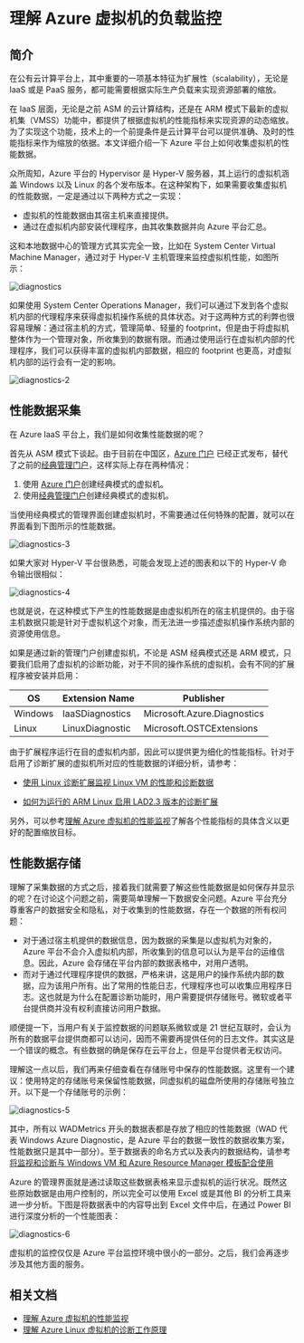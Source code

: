 # 理解 Azure 虚拟机的负载监控

## 简介

在公有云计算平台上，其中重要的一项基本特征为扩展性（scalability），无论是 IaaS 或是 PaaS 服务，都可能需要根据实际生产负载来实现资源部署的缩放。

在 IaaS 层面，无论是之前 ASM 的云计算结构，还是在 ARM 模式下最新的虚拟机集（VMSS）功能中，都提供了根据虚拟机的性能指标来实现资源的动态缩放。为了实现这个功能，技术上的一个前提条件是云计算平台可以提供准确、及时的性能指标来作为缩放的依据。本文详细介绍一下 Azure 平台上如何收集虚拟机的性能数据。

众所周知，Azure 平台的 Hypervisor 是 Hyper-V 服务器，其上运行的虚拟机涵盖 Windows 以及 Linux 的各个发布版本。在这种架构下，如果需要收集虚拟机的性能数据，一定是通过以下两种方式之一实现：

- 虚拟机的性能数据由其宿主机来直接提供。
- 通过在虚拟机内部安装代理程序，由其收集数据并向 Azure 平台汇总。

这和本地数据中心的管理方式其实完全一致，比如在 System Center Virtual Machine Manager，通过对于 Hyper-V 主机管理来监控虚拟机性能，如图所示：

![diagnostics](./media/aog-monitoring-and-diagnostics-virtual-machines-load-monitoring-understanding/diagnostics.png)

如果使用 System Center Operations Manager，我们可以通过下发到各个虚拟机内部的代理程序来获得虚拟机操作系统的具体状态。对于这两种方式的利弊也很容易理解：通过宿主机的方式，管理简单、轻量的 footprint，但是由于将虚拟机整体作为一个管理对象，所收集到的数据有限。而通过使用运行在虚拟机内部的代理程序，我们可以获得丰富的虚拟机内部数据，相应的 footprint 也更高，对虚拟机内部的运行会有一定的影响。

![diagnostics-2](./media/aog-monitoring-and-diagnostics-virtual-machines-load-monitoring-understanding/diagnostics-2.png)

## 性能数据采集

在 Azure IaaS 平台上，我们是如何收集性能数据的呢？

首先从 ASM 模式下谈起。由于目前在中国区，[Azure 门户](http://portal.azure.cn) 已经正式发布，替代了之前的[经典管理门户](http://manage.windowsazure.cn)，这样实际上存在两种情况：

1. 使用 [Azure 门户](http://portal.azure.cn)创建经典模式的虚拟机。
2. 使用[经典管理门户](http://manage.windowsazure.cn)创建经典模式的虚拟机。

当使用经典模式的管理界面创建虚拟机时，不需要通过任何特殊的配置，就可以在界面看到下图所示的性能数据。

![diagnostics-3](./media/aog-monitoring-and-diagnostics-virtual-machines-load-monitoring-understanding/diagnostics-3.png)

如果大家对 Hyper-V 平台很熟悉，可能会发现上述的图表和以下的 Hyper-V 命令输出很相似：

![diagnostics-4](./media/aog-monitoring-and-diagnostics-virtual-machines-load-monitoring-understanding/diagnostics-4.png)

也就是说，在这种模式下产生的性能数据是由虚拟机所在的宿主机提供的。由于宿主机数据只能是针对于虚拟机这个对象，而无法进一步描述虚拟机操作系统内部的资源使用信息。

如果是通过新的管理门户创建虚拟机，不论是 ASM 经典模式还是 ARM 模式，只要我们启用了虚拟机的诊断功能，对于不同的操作系统的虚拟机，会有不同的扩展程序被安装并启用： 

| OS      | Extension Name  | Publisher                   |
|---------|-----------------|-----------------------------|
| Windows | IaaSDiagnostics | Microsoft.Azure.Diagnostics |
| Linux   | LinuxDiagnostic | Microsoft.OSTCExtensions    |

由于扩展程序运行在目的虚拟机内部，因此可以提供更为细化的性能指标。针对于启用了诊断扩展的虚拟机所对应的性能数据的详细分析，请参考：

- [使用 Linux 诊断扩展监视 Linux VM 的性能和诊断数据](https://docs.azure.cn/zh-cn/virtual-machines/linux/classic/diagnostic-extension-v2?toc=%252fvirtual-machies%252flinux%252ftoc.json)

- [如何为运行的 ARM Linux 启用 LAD2.3 版本的诊断扩展](aog-virtual-machines-linux-howto-enable-lad.md)

另外，可以参考[理解 Azure 虚拟机的性能监视](https://docs.azure.cn/zh-cn/articles/compute/aog-virtual-machines-performance-monitor-guidance)了解各个性能指标的具体含义以更好的配置缩放目标。

## 性能数据存储

理解了采集数据的方式之后，接着我们就需要了解这些性能数据是如何保存并显示的呢？在讨论这个问题之前，需要简单理解一下数据安全问题。Azure 平台充分尊重客户的数据安全和隐私，对于收集到的性能数据，存在一个数据的所有权问题：

- 对于通过宿主机提供的数据信息，因为数据的采集是以虚拟机为对象的，Azure 平台不会介入虚拟机内部，所收集到的信息可以认为是平台的运维信息。因此，Azure 会存储在平台内部的数据表格中，对用户透明。
- 而对于通过代理程序提供的数据，严格来讲，这是用户的操作系统内部的数据，应为该用户所有。出了常用的性能日志，代理程序也可以收集应用程序日志。这也就是为什么在配置诊断功能时，用户需要提供存储账号。微软或者平台提供商并没有权利直接访问用户数据。

顺便提一下，当用户有关于监控数据的问题联系微软或是 21 世纪互联时，会认为所有的数据平台提供商都可以访问，因而不需要再提供任何的日志文件。其实这是一个错误的概念。有些数据的确是保存在云平台上，但是平台提供者无权访问。

理解这一点以后，我们再来仔细查看在存储账号中保存的性能数据。这里有一个建议：使用特定的存储账号来保留性能数据，同虚拟机的磁盘所使用的存储账号独立开。以下是一个存储账号的示例：

![diagnostics-5](./media/aog-monitoring-and-diagnostics-virtual-machines-load-monitoring-understanding/diagnostics-5.png)

其中，所有以 WADMetrics 开头的数据表都是存放了相应的性能数据（WAD 代表 Windows Azure Diagnostic，是 Azure 平台的数据一致性的数据收集方案，性能数据只是其中一部分）。至于数据表的命名方式以及表内的数据结构，请参考[将监视和诊断与 Windows VM 和 Azure Resource Manager 模板配合使用](https://docs.azure.cn/zh-cn/virtual-machines/windows/extensions-diagnostics-template)

Azure 的管理界面就是通过读取这些数据表格来显示虚拟机的运行状况。既然这些原始数据是由用户控制的，所以完全可以使用 Excel 或是其他 BI 的分析工具来进一步分析。下图是将数据表中的内容导出到 Excel 文件中后，在通过 Power BI 进行深度分析的一个性能图表：

![diagnostics-6](./media/aog-monitoring-and-diagnostics-virtual-machines-load-monitoring-understanding/diagnostics-6.png)

虚拟机的监控仅仅是 Azure 平台监控环境中很小的一部分。之后，我们会再逐步涉及其他方面的服务。

## 相关文档

- [理解 Azure 虚拟机的性能监视](https://docs.azure.cn/zh-cn/articles/compute/aog-virtual-machines-performance-monitor-guidance)
- [理解 Azure Linux 虚拟机的诊断工作原理](aog-monitoring-and-diagnostics-virtual-machines-linux-diagnostics-guidance.md)